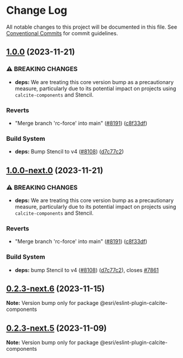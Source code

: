 # Change Log

All notable changes to this project will be documented in this file.
See [Conventional Commits](https://conventionalcommits.org) for commit guidelines.

## [1.0.0](https://github.com/Esri/calcite-design-system/compare/@esri/eslint-plugin-calcite-components@0.2.2...@esri/eslint-plugin-calcite-components@1.0.0) (2023-11-21)


### ⚠ BREAKING CHANGES

* **deps:** We are treating this core version bump as a precautionary measure, particularly due to its potential impact on projects using `calcite-components` and Stencil.

### Reverts

* "Merge branch 'rc-force' into main" ([#8191](https://github.com/Esri/calcite-design-system/issues/8191)) ([c8f33df](https://github.com/Esri/calcite-design-system/commit/c8f33dfd4ef8b0badd22ee6f73a939307acbbc4c))


### Build System

* **deps:** Bump Stencil to v4 ([#8108](https://github.com/Esri/calcite-design-system/issues/8108)) ([d7c77c2](https://github.com/Esri/calcite-design-system/commit/d7c77c2ed6a7da0d26732410cba34074af9d0355))

## [1.0.0-next.0](https://github.com/Esri/calcite-design-system/compare/@esri/eslint-plugin-calcite-components@0.2.3-next.6...@esri/eslint-plugin-calcite-components@1.0.0-next.0) (2023-11-21)

### ⚠ BREAKING CHANGES

- **deps:** We are treating this core version bump as a
  precautionary measure, particularly due to its potential impact on
  projects using `calcite-components` and Stencil.

### Reverts

- "Merge branch 'rc-force' into main" ([#8191](https://github.com/Esri/calcite-design-system/issues/8191)) ([c8f33df](https://github.com/Esri/calcite-design-system/commit/c8f33dfd4ef8b0badd22ee6f73a939307acbbc4c))

### Build System

- **deps:** bump Stencil to v4 ([#8108](https://github.com/Esri/calcite-design-system/issues/8108)) ([d7c77c2](https://github.com/Esri/calcite-design-system/commit/d7c77c2ed6a7da0d26732410cba34074af9d0355)), closes [#7861](https://github.com/Esri/calcite-design-system/issues/7861)

## [0.2.3-next.6](https://github.com/Esri/calcite-design-system/compare/@esri/eslint-plugin-calcite-components@0.2.3-next.4...@esri/eslint-plugin-calcite-components@0.2.3-next.6) (2023-11-15)

**Note:** Version bump only for package @esri/eslint-plugin-calcite-components

## [0.2.3-next.5](https://github.com/Esri/calcite-design-system/compare/@esri/eslint-plugin-calcite-components@0.2.3-next.4...@esri/eslint-plugin-calcite-components@0.2.3-next.5) (2023-11-09)

**Note:** Version bump only for package @esri/eslint-plugin-calcite-components
